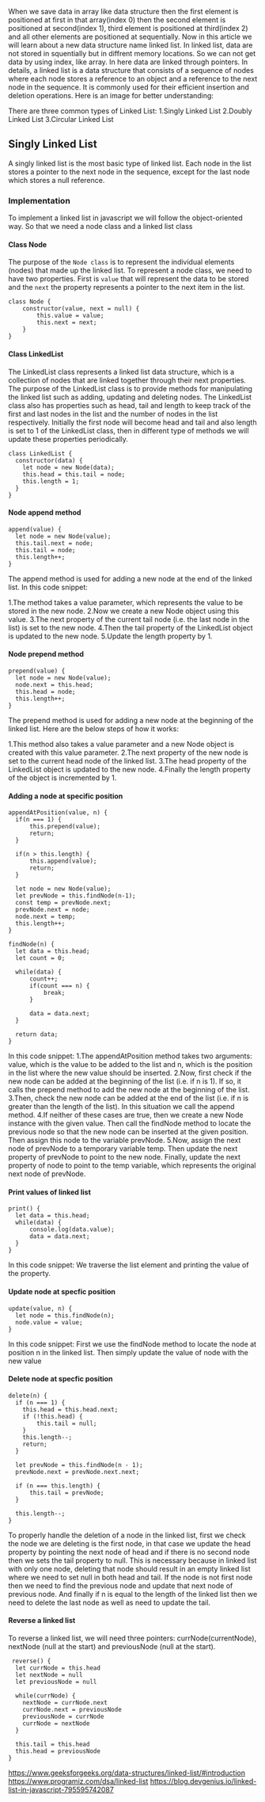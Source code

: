 When we save data in array like data structure then the first element is positioned at first in that array(index 0) then the second element is positioned at second(index 1), third element is positioned at third(index 2) and all other elements are positioned at sequentially. Now in this article we will learn about a new data structure name linked list. In linked list, data are not stored in squentially but in diffrent memory locations. So we can not get data by using index, like array. In here data are linked through pointers. In details, a linked list is a data structure that consists of a sequence of nodes where each node stores a reference to an object and a reference to the next node in the sequence. It is commonly used for their efficient insertion and deletion operations. Here is an image for better understanding:


There are three common types of Linked List:
1.Singly Linked List
2.Doubly Linked List
3.Circular Linked List

## Singly Linked List

A singly linked list is the most basic type of linked list. Each node in the list stores a pointer to the next node in the sequence, except for the last node which stores a null reference. 

### Implementation
To implement a linked list in javascript we will follow the object-oriented way. So that we need a node class and a linked list class

#### Class Node
The purpose of the `Node class` is to represent the individual elements (nodes) that made up the linked list. To represent a node class, we need to have two properties. First is `value` that will represent the data to be stored and the `next` the property represents a pointer to the next item in the list.

```
class Node {
    constructor(value, next = null) {
        this.value = value; 
        this.next = next; 
    }
}
```

#### Class LinkedList
The LinkedList class represents a linked list data structure, which is a collection of nodes that are linked together through their next properties. The purpose of the LinkedList class is to provide methods for manipulating the linked list such as adding, updating and deleting nodes. The LinkedList class also has properties such as head, tail and length to keep track of the first and last nodes in the list and the number of nodes in the list respectively.
Initially the first node will become head and tail and also length is set to 1 of the LinkedList class, then in different type of methods we will update these properties periodically.

```
class LinkedList {
  constructor(data) {
    let node = new Node(data); 
    this.head = this.tail = node; 
    this.length = 1; 
  }
}
```

#### Node append method
```
append(value) {
  let node = new Node(value); 
  this.tail.next = node; 
  this.tail = node; 
  this.length++; 
} 
```
The append method is used for adding a new node at the end of the linked list. In this code snippet:

1.The method takes a value parameter, which represents the value to be stored in the new node.
2.Now we create a new Node object using this value.
3.The next property of the current tail node (i.e. the last node in the list) is set to the new node.
4.Then the tail property of the LinkedList object is updated to the new node.
5.Update the length property by 1.

#### Node prepend method
```
prepend(value) {
  let node = new Node(value); 
  node.next = this.head; 
  this.head = node; 
  this.length++; 
}
```
The prepend method is used for adding a new node at the beginning of the linked list. Here are the below steps of how it works:

1.This method also takes a value parameter and a new Node object is created with this value parameter.
2.The next property of the new node is set to the current head node of the linked list.
3.The head property of the LinkedList object is updated to the new node.
4.Finally the length property of the object is incremented by 1.

#### Adding a node at specific position
```
appendAtPosition(value, n) { 
  if(n === 1) {
      this.prepend(value); 
      return; 
  } 

  if(n > this.length) {
      this.append(value); 
      return; 
  }

  let node = new Node(value); 
  let prevNode = this.findNode(n-1); 
  const temp = prevNode.next; 
  prevNode.next = node; 
  node.next = temp; 
  this.length++; 
} 

findNode(n) {
  let data = this.head; 
  let count = 0; 

  while(data) {
      count++; 
      if(count === n) {
          break; 
      } 

      data = data.next; 
  } 

  return data; 
}
```
In this code snippet:
1.The appendAtPosition method takes two arguments: value, which is the value to be added to the list and n, which is the position in the list where the new value should be inserted.
2.Now, first check if the new node can be added at the beginning of the list (i.e. if n is 1). If so, it calls the prepend method to add the new node at the beginning of the list.
3.Then, check the new node can be added at the end of the list (i.e. if n is greater than the length of the list). In this situation we call the append method.
4.If neither of these cases are true, then we create a new Node instance with the given value. Then call the findNode method to locate the previous node so that the new node can be inserted at the given position. Then assign this node to the variable prevNode.
5.Now, assign the next node of prevNode to a temporary variable temp. Then update the next property of prevNode to point to the new node. Finally, update the next property of node to point to the temp variable, which represents the original next node of prevNode.

#### Print values of linked list
```
print() {
  let data = this.head; 
  while(data) {
      console.log(data.value);
      data = data.next; 
  }
} 
```
In this code snippet:
We traverse the list element and printing the value of the property.

#### Update node at specfic position
```
update(value, n) {
  let node = this.findNode(n); 
  node.value = value; 
}
```
In this code snippet:
First we use the findNode method to locate the node at position n in the linked list. Then simply update the value of node with the new value

#### Delete node at specfic position
```
delete(n) {
  if (n === 1) {
    this.head = this.head.next;
    if (!this.head) {
        this.tail = null;
    }
    this.length--;
    return;
  }

  let prevNode = this.findNode(n - 1);
  prevNode.next = prevNode.next.next;

  if (n === this.length) {
      this.tail = prevNode;
  }

  this.length--;
}
```
To properly handle the deletion of a node in the linked list, first we check the node we are deleting is the first node, in that case we update the head property by pointing the next node of head and if there is no second node then we sets the tail property to null. This is necessary because in linked list with only one node, deleting that node should result in an empty linked list where we need to set null in both head and tail.
If the node is not first node then we need to find the previous node and update that next node of previous node.
And finally if n is equal to the length of the linked list then we need to delete the last node as well as need to update the tail.

#### Reverse a linked list
To reverse a linked list, we will need three pointers: currNode(currentNode), nextNode (null at the start) and previousNode (null at the start). 
```
 reverse() {
  let currNode = this.head
  let nextNode = null
  let previousNode = null
  
  while(currNode) {
    nextNode = currNode.next
    currNode.next = previousNode
    previousNode = currNode
    currNode = nextNode
  }
  
  this.tail = this.head
  this.head = previousNode
}
```

https://www.geeksforgeeks.org/data-structures/linked-list/#introduction
https://www.programiz.com/dsa/linked-list
https://blog.devgenius.io/linked-list-in-javascript-795595742087